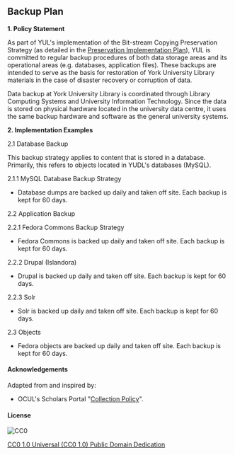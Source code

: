 ## Backup Plan

**1. Policy Statement**

As part of YUL's implementation of the Bit-stream Copying Preservation Strategy (as detailed in the [Preservation Implementation Plan](https://digital.library.yorku.ca/documentation/digital-preservation-implementation-plan)), YUL is committed to regular backup procedures of both data storage areas and its operational areas (e.g. databases, application files). These backups are intended to serve as the basis for restoration of York University Library materials in the case of disaster recovery or corruption of data.

Data backup at York University Library is coordinated through Library Computing Systems and University Information Technology. Since the data is stored on physical hardware located in the university data centre, it uses the same backup hardware and software as the general university systems.

**2. Implementation Examples**

2.1 Database Backup

This backup strategy applies to content that is stored in a database. Primarily, this refers to objects located in YUDL's databases (MySQL).

2.1.1 MySQL Database Backup Strategy

* Database dumps are backed up daily and taken off site. Each backup is kept for 60 days.

2.2 Application Backup

2.2.1 Fedora Commons Backup Strategy

* Fedora Commons is backed up daily and taken off site. Each backup is kept for 60 days.

2.2.2 Drupal (Islandora)

* Drupal is backed up daily and taken off site. Each backup is kept for 60 days.

2.2.3 Solr

* Solr is backed up daily and taken off site. Each backup is kept for 60 days.

2.3 Objects

* Fedora objects are backed up daily and taken off site. Each backup is kept for 60 days.

#### Acknowledgements

Adapted from and inspired by:

* OCUL's Scholars Portal "[Collection Policy](https://spotdocs.scholarsportal.info/display/OAIS/Collection+Policy)".

#### License

![CC0](http://i.creativecommons.org/p/zero/1.0/88x31.png "CC0")

[CC0 1.0 Universal (CC0 1.0) Public Domain Dedication](http://creativecommons.org/publicdomain/zero/1.0/)
